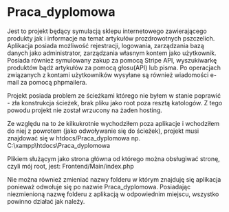 # Praca_dyplomowa
Jest to projekt będący symulacją sklepu internetowego zawierającego produkty jak i informacje na temat artykułów prozdrowotnych pszczelich. Aplikacja posiada możliwość rejestracji, logowania, zarządzania bazą danych jako administrator, zarządzania własnym kontem jako użytkownik. Posiada również symulowany zakup za pomocą Stripe API, wyszukiwarkę produktów bądź artykułów za pomocą głosu(API) lub pisma. Po operacjach związanych z kontami użytkowników wysyłane są również wiadomości e-mail za pomocą phpmailera. 

Projekt posiada problem ze ścieżkami którego nie byłem w stanie poprawić - zła konstrukcja ścieżek, brak pliku jako root poza resztą katologów. Z tego powodu projekt nie został wrzucony na żaden hosting. 

Ze względu na to że kilkukrotnie wychodziłem poza aplikacje i wchodziłem do niej z powrotem (jako odwoływanie się do ścieżek), projekt musi znajdować się w 
htdocs/Praca_dyplomowa np. C:\xampp\htdocs\Praca_dyplomowa

Plikiem służącym jako strona główna od którego można obsługiwać stronę, czyli mój root, jest: Frontend/Main/index.php

Nie można również zmieniać nazwy folderu w którym znajduję się aplikacja ponieważ odwołuje się po nazwie Praca_dyplomowa.
Posiadając niezmienioną nazwę folderu z aplikacją w odpowiednim miejscu, wszystko powinno działać jak należy. 
